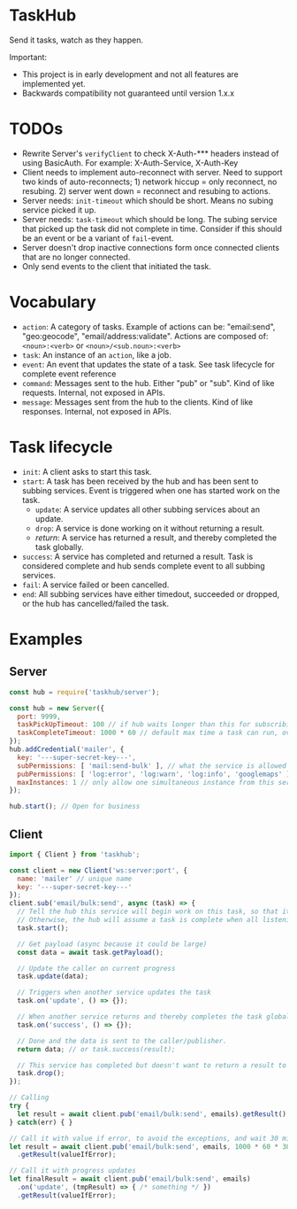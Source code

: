 # TaskHub
Send it tasks, watch as they happen.

Important:
- This project is in early development and not all features are implemented yet.
- Backwards compatibility not guaranteed until version 1.x.x

# TODOs

- Rewrite Server's `verifyClient` to check X-Auth-*** headers instead of using BasicAuth. For example: X-Auth-Service, X-Auth-Key
- Client needs to implement auto-reconnect with server. Need to support two kinds of auto-reconnects; 1) network hiccup = only reconnect, no resubing. 2) server went down = reconnect and resubing to actions.
- Server needs: `init-timeout` which should be short. Means no subing service picked it up.
- Server needs: `task-timeout` which should be long. The subing service that picked up the task did not complete in time. Consider if this should be an event or be a variant of `fail`-event.
- Server doesn't drop inactive connections form once connected clients that are no longer connected.
- Only send events to the client that initiated the task.

# Vocabulary

- `action`: A category of tasks. Example of actions can be: "email:send", "geo:geocode", "email/address:validate". Actions are composed of: `<noun>:<verb>` or `<noun>/<sub.noun>:<verb>`
- `task`: An instance of an `action`, like a job.
- `event`: An event that updates the state of a task. See task lifecycle for complete event reference
- `command`: Messages sent to the hub. Either "pub" or "sub". Kind of like requests. Internal, not exposed in APIs.
- `message`: Messages sent from the hub to the clients. Kind of like responses. Internal, not exposed in APIs.

# Task lifecycle

- `init`: A client asks to start this task.
- `start`: A task has been received by the hub and has been sent to subbing services. Event is triggered when one has started work on the task.
  - `update`: A service updates all other subbing services about an update.
  - `drop`: A service is done working on it without returning a result.
  - *return*: A service has returned a result, and thereby completed the task globally.
- `success`: A service has completed and returned a result. Task is considered complete and hub sends complete event to all subbing services.
- `fail`: A service failed or been cancelled.
- `end`: All subbing services have either timedout, succeeded or dropped, or the hub has cancelled/failed the task.


# Examples

## Server

```javascript
const hub = require('taskhub/server');

const hub = new Server({
  port: 9999,
  taskPickUpTimeout: 100 // if hub waits longer than this for subscribing services the task has failed.
  taskCompleteTimeout: 1000 * 60 // default max time a task can run, override per task basis
});
hub.addCredential('mailer', {
  key: '---super-secret-key---',
  subPermissions: [ 'mail:send-bulk' ], // what the service is allowed to listen to
  pubPermissions: [ 'log:error', 'log:warn', 'log:info', 'googlemaps' ], // what the service is allowed to emit. E.g. 'log' so that it can log stuff. 'googlemaps' to ask another service for geocoding there
  maxInstances: 1 // only allow one simultaneous instance from this service. If > 1 hub will distribute events to each connection by round robin. Not implemented.
});

hub.start(); // Open for business
```

## Client

```javascript
import { Client } from 'taskhub';

const client = new Client('ws:server:port', {
  name: 'mailer' // unique name
  key: '---super-secret-key---'
});
client.sub('email/bulk:send', async (task) => {
  // Tell the hub this service will begin work on this task, so that it knows to wait.
  // Otherwise, the hub will assume a task is complete when all listening services has seen it, or timedout. (The timeout is short.)
  task.start();

  // Get payload (async because it could be large)
  const data = await task.getPayload();

  // Update the caller on current progress
  task.update(data);

  // Triggers when another service updates the task
  task.on('update', () => {});

  // When another service returns and thereby completes the task globally.
  task.on('success', () => {});

  // Done and the data is sent to the caller/publisher.
  return data; // or task.success(result);

  // This service has completed but doesn't want to return a result to pub.
  task.drop();
});

// Calling
try {
  let result = await client.pub('email/bulk:send', emails).getResult();
} catch(err) { }

// Call it with value if error, to avoid the exceptions, and wait 30 min
let result = await client.pub('email/bulk:send', emails, 1000 * 60 * 30 /* 30 min */)
  .getResult(valueIfError);

// Call it with progress updates
let finalResult = await client.pub('email/bulk:send', emails)
  .on('update', (tmpResult) => { /* something */ })
  .getResult(valueIfError);
```
